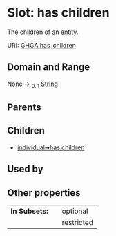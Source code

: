
# Slot: has children


The children of an entity.

URI: [GHGA:has_children](https://w3id.org/GHGA/has_children)


## Domain and Range

None &#8594;  <sub>0..1</sub> [String](types/String.md)

## Parents


## Children

 *  [individual➞has children](individual_has_children.md)

## Used by


## Other properties

|  |  |  |
| --- | --- | --- |
| **In Subsets:** | | optional |
|  | | restricted |

